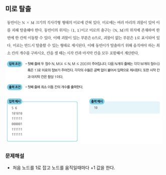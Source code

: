 ## 미로 탈출
<img src="image1.PNG" width="500" height="400">

### 문제해설
- 처음 노드를 1로 잡고 노드를 움직일때마다 +1 값을 한다.
